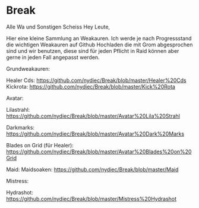 # Break
Alle Wa und Sonstigen Scheiss
Hey Leute,

Hier eine kleine Sammlung an Weakauren. Ich werde je nach Progressstand die wichtigen Weakauren auf Github Hochladen die mit Grom abgesprochen sind und wir benutzen, diese sind für jeden Pflicht in Raid können aber gerne in jeden Fall angepasst werden.

Grundweakauren:

Healer Cds: https://github.com/nydiec/Break/blob/master/Healer%20Cds
Kickrota: https://github.com/nydiec/Break/blob/master/Kick%20Rota


Avatar:

Lilastrahl: https://github.com/nydiec/Break/blob/master/Avatar%20Lila%20Strahl

Darkmarks: https://github.com/nydiec/Break/blob/master/Avatar%20Dark%20Marks

Blades on Grid (für Healer): https://github.com/nydiec/Break/blob/master/Avatar%20Blades%20on%20Grid

Maid: 
Maidsoaken: https://github.com/nydiec/Break/blob/master/Maid

Mistress:

Hydrashot: https://github.com/nydiec/Break/blob/master/Mistress%20Hydrashot
